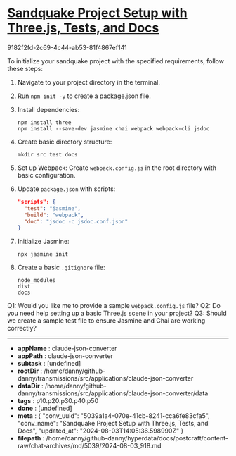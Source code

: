# [Sandquake Project Setup with Three.js, Tests, and Docs](https://claude.ai/chat/5039a1a4-070e-41cb-8241-cca6fe83cfa5)

9182f2fd-2c69-4c44-ab53-81f4867ef141

 To initialize your sandquake project with the specified requirements, follow these steps:

1. Navigate to your project directory in the terminal.
2. Run `npm init -y` to create a package.json file.
3. Install dependencies:
   ```
   npm install three
   npm install --save-dev jasmine chai webpack webpack-cli jsdoc
   ```
4. Create basic directory structure:
   ```
   mkdir src test docs
   ```
5. Set up Webpack:
   Create `webpack.config.js` in the root directory with basic configuration.

6. Update `package.json` with scripts:
   ```json
   "scripts": {
     "test": "jasmine",
     "build": "webpack",
     "doc": "jsdoc -c jsdoc.conf.json"
   }
   ```

7. Initialize Jasmine:
   ```
   npx jasmine init
   ```

8. Create a basic `.gitignore` file:
   ```
   node_modules
   dist
   docs
   ```

Q1: Would you like me to provide a sample `webpack.config.js` file?
Q2: Do you need help setting up a basic Three.js scene in your project?
Q3: Should we create a sample test file to ensure Jasmine and Chai are working correctly?

---

* **appName** : claude-json-converter
* **appPath** : claude-json-converter
* **subtask** : [undefined]
* **rootDir** : /home/danny/github-danny/transmissions/src/applications/claude-json-converter
* **dataDir** : /home/danny/github-danny/transmissions/src/applications/claude-json-converter/data
* **tags** : p10.p20.p30.p40.p50
* **done** : [undefined]
* **meta** : {
  "conv_uuid": "5039a1a4-070e-41cb-8241-cca6fe83cfa5",
  "conv_name": "Sandquake Project Setup with Three.js, Tests, and Docs",
  "updated_at": "2024-08-03T14:05:36.598990Z"
}
* **filepath** : /home/danny/github-danny/hyperdata/docs/postcraft/content-raw/chat-archives/md/5039/2024-08-03_918.md